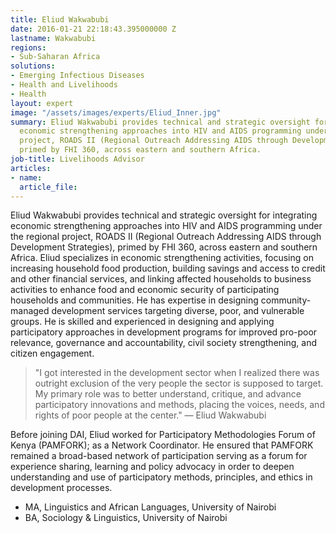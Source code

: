 ```yaml
---
title: Eliud Wakwabubi
date: 2016-01-21 22:18:43.395000000 Z
lastname: Wakwabubi
regions:
- Sub-Saharan Africa
solutions:
- Emerging Infectious Diseases
- Health and Livelihoods
- Health
layout: expert
image: "/assets/images/experts/Eliud_Inner.jpg"
summary: Eliud Wakwabubi provides technical and strategic oversight for integrating
  economic strengthening approaches into HIV and AIDS programming under the regional
  project, ROADS II (Regional Outreach Addressing AIDS through Development Strategies),
  primed by FHI 360, across eastern and southern Africa.
job-title: Livelihoods Advisor
articles:
- name: 
  article_file: 
---
```


Eliud Wakwabubi provides technical and strategic oversight for integrating economic strengthening approaches into HIV and AIDS programming under the regional project, ROADS II (Regional Outreach Addressing AIDS through Development Strategies), primed by FHI 360, across eastern and southern Africa. Eliud specializes in economic strengthening activities, focusing on increasing household food production, building savings and access to credit and other financial services, and linking affected households to business activities to enhance food and economic security of participating households and communities. He has expertise in designing community-managed development services targeting diverse, poor, and vulnerable groups. He is skilled and experienced in designing and applying participatory approaches in development programs for improved pro-poor relevance, governance and accountability, civil society strengthening, and citizen engagement.

> "I got interested in the development sector when I realized there was outright exclusion of the very people the sector is supposed to target. My primary role was to better understand, critique, and advance participatory innovations and methods, placing the voices, needs, and rights of poor people at the center." — Eliud Wakwabubi

Before joining DAI, Eliud worked for Participatory Methodologies Forum of Kenya (PAMFORK); as a Network Coordinator. He ensured that PAMFORK remained a broad-based network of participation serving as a forum for experience sharing, learning and policy advocacy in order to deepen understanding and use of participatory methods, principles, and ethics in development processes.

* MA, Linguistics and African Languages, University of Nairobi
* BA, Sociology & Linguistics, University of Nairobi
